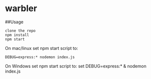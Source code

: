 # warbler

##Usage
```
clone the repo
npm install
npm start
```

On mac/linux set npm start script to:
```
DEBUG=express:* nodemon index.js
```
On Windows set npm start script to:
set DEBUG=express:* & nodemon index.js